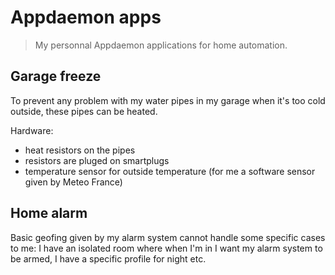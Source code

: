 # Appdaemon apps

> My personnal Appdaemon applications for home automation.

## Garage freeze

To prevent any problem with my water pipes in my garage when it's too cold outside, these pipes can be heated.

Hardware:
- heat resistors on the pipes
- resistors are pluged on smartplugs
- temperature sensor for outside temperature (for me a software sensor given by Meteo France)

## Home alarm

Basic geofing given by my alarm system cannot handle some specific cases to me: I have an isolated room where when I'm in I want my alarm system to be armed, I have a specific profile for night etc.